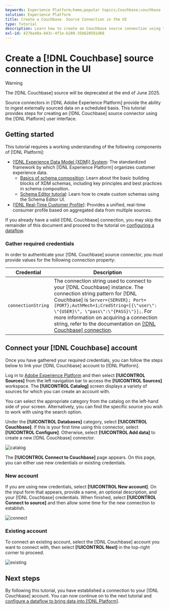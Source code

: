 ```yaml
---
keywords: Experience Platform;home;popular topics;Couchbase;couchbase
solution: Experience Platform
title: Create a Couchbase  Source Connection in the UI
type: Tutorial
description: Learn how to create an Couchbase source connection using the Adobe Experience Platform UI.
exl-id: 4270a48a-843c-4f1e-b280-35b620581d68
---
```

# Create a [!DNL Couchbase] source connection in the UI

>[!WARNING]
>
>The [!DNL Couchbase] source will be deprecated at the end of June 2025.

Source connectors in [!DNL Adobe Experience Platform] provide the ability to ingest externally sourced data on a scheduled basis. This tutorial provides steps for creating an [!DNL Couchbase] source connector using the [!DNL Platform] user interface.

## Getting started

This tutorial requires a working understanding of the following components of [!DNL Platform]:

*   [[!DNL Experience Data Model (XDM)] System](../../../../../xdm/home.md): The standardized framework by which [!DNL Experience Platform] organizes customer experience data.
    *   [Basics of schema composition](../../../../../xdm/schema/composition.md): Learn about the basic building blocks of XDM schemas, including key principles and best practices in schema composition.
    *   [Schema Editor tutorial](../../../../../xdm/tutorials/create-schema-ui.md): Learn how to create custom schemas using the Schema Editor UI.
*   [[!DNL Real-Time Customer Profile]](../../../../../profile/home.md): Provides a unified, real-time consumer profile based on aggregated data from multiple sources.

If you already have a valid [!DNL Couchbase] connection, you may skip the remainder of this document and proceed to the tutorial on [configuring a dataflow](../../dataflow/databases.md).

### Gather required credentials

In order to authenticate your [!DNL Couchbase] source connector, you must provide values for the following connection property:

| Credential | Description |
| ---------- | ----------- |
| `connectionString` | The connection string used to connect to your [!DNL Couchbase] instance. The connection string pattern for [!DNL Couchbase] is `Server={SERVER}; Port={PORT};AuthMech=1;CredString=[{\"user\": \"{USER}\", \"pass\":\"{PASS}\"}];`. For more information on acquiring a connection string, refer to the documentation on [[!DNL Couchbase] connection](https://docs.Couchbase.com/c-sdk/2.10/client-settings.html#configuring-overview). |

## Connect your [!DNL Couchbase] account

Once you have gathered your required credentials, you can follow the steps below to link your [!DNL Couchbase] account to [!DNL Platform].

Log in to [Adobe Experience Platform](https://platform.adobe.com) and then select **[!UICONTROL Sources]** from the left navigation bar to access the **[!UICONTROL Sources]** workspace. The **[!UICONTROL Catalog]** screen displays a variety of sources for which you can create an account with.

You can select the appropriate category from the catalog on the left-hand side of your screen. Alternatively, you can find the specific source you wish to work with using the search option.

Under the **[!UICONTROL Databases]** category, select **[!UICONTROL Couchbase]**. If this is your first time using this connector, select **[!UICONTROL Configure]**. Otherwise, select **[!UICONTROL Add data]** to create a new [!DNL Couchbase] connector.

![catalog](../../../../images/tutorials/create/couchbase/catalog.png)

The **[!UICONTROL Connect to Couchbase]** page appears. On this page, you can either use new credentials or existing credentials.

### New account

If you are using new credentials, select **[!UICONTROL New account]**. On the input form that appears, provide a name, an optional description, and your [!DNL Couchbase] credentials. When finished, select **[!UICONTROL Connect to source]** and then allow some time for the new connection to establish.

![connect](../../../../images/tutorials/create/couchbase/new.png)

### Existing account

To connect an existing account, select the [!DNL Couchbase] account you want to connect with, then select **[!UICONTROL Next]** in the top-right corner to proceed.

![existing](../../../../images/tutorials/create/couchbase/existing.png)

## Next steps

By following this tutorial, you have established a connection to your [!DNL Couchbase] account. You can now continue on to the next tutorial and [configure a dataflow to bring data into [!DNL Platform]](../../dataflow/databases.md).
